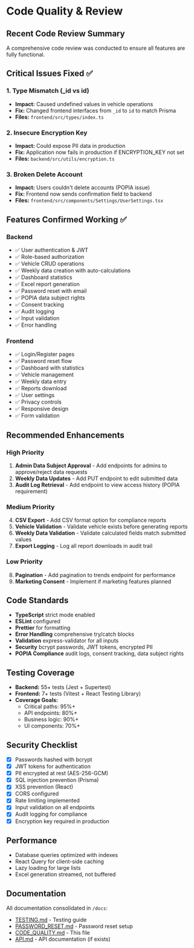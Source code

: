 # Code Quality & Review

## Recent Code Review Summary

A comprehensive code review was conducted to ensure all features are fully functional.

## Critical Issues Fixed ✅

### 1. Type Mismatch (_id vs id)
- **Impact:** Caused undefined values in vehicle operations
- **Fix:** Changed frontend interfaces from `_id` to `id` to match Prisma
- **Files:** `frontend/src/types/index.ts`

### 2. Insecure Encryption Key
- **Impact:** Could expose PII data in production
- **Fix:** Application now fails in production if ENCRYPTION_KEY not set
- **Files:** `backend/src/utils/encryption.ts`

### 3. Broken Delete Account
- **Impact:** Users couldn't delete accounts (POPIA issue)
- **Fix:** Frontend now sends confirmation field to backend
- **Files:** `frontend/src/components/Settings/UserSettings.tsx`

## Features Confirmed Working ✅

### Backend
- ✅ User authentication & JWT
- ✅ Role-based authorization
- ✅ Vehicle CRUD operations
- ✅ Weekly data creation with auto-calculations
- ✅ Dashboard statistics
- ✅ Excel report generation
- ✅ Password reset with email
- ✅ POPIA data subject rights
- ✅ Consent tracking
- ✅ Audit logging
- ✅ Input validation
- ✅ Error handling

### Frontend
- ✅ Login/Register pages
- ✅ Password reset flow
- ✅ Dashboard with statistics
- ✅ Vehicle management
- ✅ Weekly data entry
- ✅ Reports download
- ✅ User settings
- ✅ Privacy controls
- ✅ Responsive design
- ✅ Form validation

## Recommended Enhancements

### High Priority
1. **Admin Data Subject Approval** - Add endpoints for admins to approve/reject data requests
2. **Weekly Data Updates** - Add PUT endpoint to edit submitted data
3. **Audit Log Retrieval** - Add endpoint to view access history (POPIA requirement)

### Medium Priority
4. **CSV Export** - Add CSV format option for compliance reports
5. **Vehicle Validation** - Validate vehicle exists before generating reports
6. **Weekly Data Validation** - Validate calculated fields match submitted values
7. **Export Logging** - Log all report downloads in audit trail

### Low Priority
8. **Pagination** - Add pagination to trends endpoint for performance
9. **Marketing Consent** - Implement if marketing features planned

## Code Standards

- **TypeScript** strict mode enabled
- **ESLint** configured
- **Prettier** for formatting
- **Error Handling** comprehensive try/catch blocks
- **Validation** express-validator for all inputs
- **Security** bcrypt passwords, JWT tokens, encrypted PII
- **POPIA Compliance** audit logs, consent tracking, data subject rights

## Testing Coverage

- **Backend:** 55+ tests (Jest + Supertest)
- **Frontend:** 7+ tests (Vitest + React Testing Library)
- **Coverage Goals:**
  - Critical paths: 95%+
  - API endpoints: 80%+
  - Business logic: 90%+
  - UI components: 70%+

## Security Checklist

- [x] Passwords hashed with bcrypt
- [x] JWT tokens for authentication
- [x] PII encrypted at rest (AES-256-GCM)
- [x] SQL injection prevention (Prisma)
- [x] XSS prevention (React)
- [x] CORS configured
- [x] Rate limiting implemented
- [x] Input validation on all endpoints
- [x] Audit logging for compliance
- [x] Encryption key required in production

## Performance

- Database queries optimized with indexes
- React Query for client-side caching
- Lazy loading for large lists
- Excel generation streamed, not buffered

## Documentation

All documentation consolidated in `/docs`:
- [TESTING.md](./TESTING.md) - Testing guide
- [PASSWORD_RESET.md](./PASSWORD_RESET.md) - Password reset setup
- [CODE_QUALITY.md](./CODE_QUALITY.md) - This file
- [API.md](./API.md) - API documentation (if exists)
